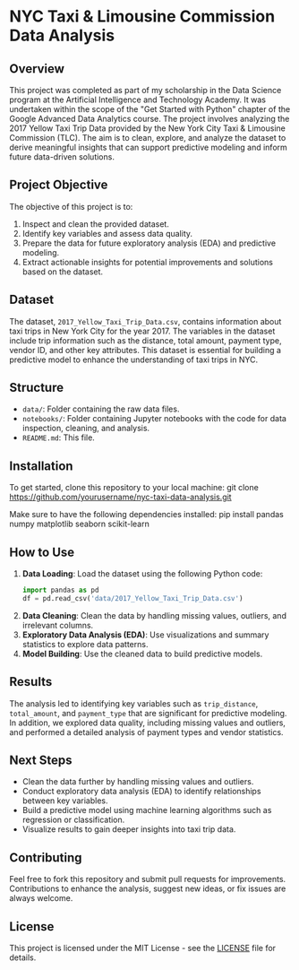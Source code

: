 # NYC Taxi & Limousine Commission Data Analysis

## Overview

This project was completed as part of my scholarship in the Data Science program at the Artificial Intelligence and Technology Academy. It was undertaken within the scope of the "Get Started with Python" chapter of the Google Advanced Data Analytics course. The project involves analyzing the 2017 Yellow Taxi Trip Data provided by the New York City Taxi & Limousine Commission (TLC). The aim is to clean, explore, and analyze the dataset to derive meaningful insights that can support predictive modeling and inform future data-driven solutions.

## Project Objective

The objective of this project is to:
1. Inspect and clean the provided dataset.
2. Identify key variables and assess data quality.
3. Prepare the data for future exploratory analysis (EDA) and predictive modeling.
4. Extract actionable insights for potential improvements and solutions based on the dataset.

## Dataset

The dataset, `2017_Yellow_Taxi_Trip_Data.csv`, contains information about taxi trips in New York City for the year 2017. The variables in the dataset include trip information such as the distance, total amount, payment type, vendor ID, and other key attributes. This dataset is essential for building a predictive model to enhance the understanding of taxi trips in NYC.

## Structure

- `data/`: Folder containing the raw data files.
- `notebooks/`: Folder containing Jupyter notebooks with the code for data inspection, cleaning, and analysis.
- `README.md`: This file.

## Installation

To get started, clone this repository to your local machine:
git clone https://github.com/yourusername/nyc-taxi-data-analysis.git


Make sure to have the following dependencies installed:
pip install pandas numpy matplotlib seaborn scikit-learn

## How to Use

1. **Data Loading**: Load the dataset using the following Python code:
    ```python
    import pandas as pd
    df = pd.read_csv('data/2017_Yellow_Taxi_Trip_Data.csv')
    ```
2. **Data Cleaning**: Clean the data by handling missing values, outliers, and irrelevant columns.
3. **Exploratory Data Analysis (EDA)**: Use visualizations and summary statistics to explore data patterns.
4. **Model Building**: Use the cleaned data to build predictive models.

## Results

The analysis led to identifying key variables such as `trip_distance`, `total_amount`, and `payment_type` that are significant for predictive modeling. In addition, we explored data quality, including missing values and outliers, and performed a detailed analysis of payment types and vendor statistics.

## Next Steps

- Clean the data further by handling missing values and outliers.
- Conduct exploratory data analysis (EDA) to identify relationships between key variables.
- Build a predictive model using machine learning algorithms such as regression or classification.
- Visualize results to gain deeper insights into taxi trip data.

## Contributing

Feel free to fork this repository and submit pull requests for improvements. Contributions to enhance the analysis, suggest new ideas, or fix issues are always welcome.

## License

This project is licensed under the MIT License - see the [LICENSE](LICENSE) file for details.

